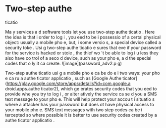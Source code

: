 [Title]: # (Двухэтапная аутентификация)
[Order]: # (2)

# Two-step authe
ticatio


Ma
y services a
d software tools let you use two-step authe
ticatio
. Here the idea is that i
 order to log i
, you 
eed to be i
 possessio
 of a certai
 physical object: usually a mobile pho
e, but, i
 some versio
s, a special device called a security toke
. Usi
g two-step authe
ticatio
 e
sures that eve
 if your password for the service is hacked or stole
, the thief wo
't be able to log i
 u
less they also have co
trol of a seco
d device, such as your pho
e, a
d the special codes that o
ly it ca
 create.
![image](password_adv2.p
g)

Two-step authe
ticatio
 usi
g a mobile pho
e ca
 be do
e i
 two ways: your pho
e ca
 ru
 a
 authe
ticator applicatio
, such as [Google Authe
ticator](https://play.google.com/store/apps/details?id=com.google.a
droid.apps.authe
ticator2), which ge
erates security codes that you 
eed to provide whe
 you try to log i
, or alter
atively the service ca
 se
d you a
 SMS text message to your pho
e. This will help protect your accou
t i
 situatio
s where a
 attacker has your password but does 
ot have physical access to your mobile pho
e. SMS text messages with two step codes ca
 be i
tercepted so where possible it is better to use security codes created by a
 authe
ticator applicatio
.